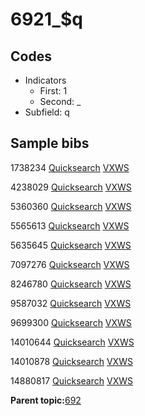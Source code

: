 # 6921\_$q

## Codes

-   Indicators
    -   First: 1
    -   Second: \_
-   Subfield: q

## Sample bibs

1738234 [Quicksearch](https://search.library.yale.edu/catalog/1738234) [VXWS](http://prodorbis.library.yale.edu:7014/vxws/GetHoldingsService?bibId=1738234)

4238029 [Quicksearch](https://search.library.yale.edu/catalog/4238029) [VXWS](http://prodorbis.library.yale.edu:7014/vxws/GetHoldingsService?bibId=4238029)

5360360 [Quicksearch](https://search.library.yale.edu/catalog/5360360) [VXWS](http://prodorbis.library.yale.edu:7014/vxws/GetHoldingsService?bibId=5360360)

5565613 [Quicksearch](https://search.library.yale.edu/catalog/5565613) [VXWS](http://prodorbis.library.yale.edu:7014/vxws/GetHoldingsService?bibId=5565613)

5635645 [Quicksearch](https://search.library.yale.edu/catalog/5635645) [VXWS](http://prodorbis.library.yale.edu:7014/vxws/GetHoldingsService?bibId=5635645)

7097276 [Quicksearch](https://search.library.yale.edu/catalog/7097276) [VXWS](http://prodorbis.library.yale.edu:7014/vxws/GetHoldingsService?bibId=7097276)

8246780 [Quicksearch](https://search.library.yale.edu/catalog/8246780) [VXWS](http://prodorbis.library.yale.edu:7014/vxws/GetHoldingsService?bibId=8246780)

9587032 [Quicksearch](https://search.library.yale.edu/catalog/9587032) [VXWS](http://prodorbis.library.yale.edu:7014/vxws/GetHoldingsService?bibId=9587032)

9699300 [Quicksearch](https://search.library.yale.edu/catalog/9699300) [VXWS](http://prodorbis.library.yale.edu:7014/vxws/GetHoldingsService?bibId=9699300)

14010644 [Quicksearch](https://search.library.yale.edu/catalog/14010644) [VXWS](http://prodorbis.library.yale.edu:7014/vxws/GetHoldingsService?bibId=14010644)

14010878 [Quicksearch](https://search.library.yale.edu/catalog/14010878) [VXWS](http://prodorbis.library.yale.edu:7014/vxws/GetHoldingsService?bibId=14010878)

14880817 [Quicksearch](https://search.library.yale.edu/catalog/14880817) [VXWS](http://prodorbis.library.yale.edu:7014/vxws/GetHoldingsService?bibId=14880817)

**Parent topic:**[692](../../tags/692/692.md)

